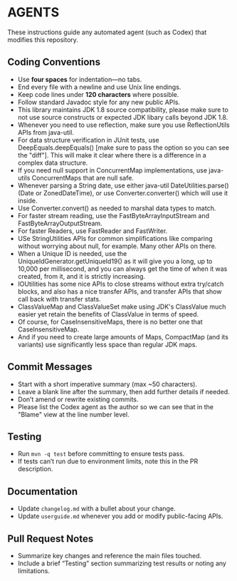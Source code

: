 # AGENTS

These instructions guide any automated agent (such as Codex) that modifies this
repository.

## Coding Conventions
- Use **four spaces** for indentation—no tabs.
- End every file with a newline and use Unix line endings.
- Keep code lines under **120 characters** where possible.
- Follow standard Javadoc style for any new public APIs.
- This library maintains JDK 1.8 source compatibility, please make sure to not use source constructs or expected JDK libary calls beyond JDK 1.8.
- Whenever you need to use reflection, make sure you use ReflectionUtils APIs from java-util.
- For data structure verification in JUnit tests, use DeepEquals.deepEquals() [make sure to pass the option so you can see the "diff"].  This will make it clear where there is a difference in a complex data structure.
- If you need null support in ConcurrentMap implementations, use java-utils ConcurrentMaps that are null safe.
- Whenever parsing a String date, use either java-util DateUtilities.parse() (Date or ZonedDateTime), or use Converter.converter() which will use it inside.
- Use Converter.convert() as needed to marshal data types to match.
- For faster stream reading, use the FastByteArrayInputStream and FastByteArrayOutputStream.
- For faster Readers, use FastReader and FastWriter.
- USe StringUtilities APIs for common simplifications like comparing without worrying about null, for example.  Many other APIs on there.
- When a Unique ID is needed, use the UniqueIdGenerator.getUniqueId19() as it will give you a long, up to 10,000 per millisecond, and you can always get the time of when it was created, from it, and it is strictly increasing.
- IOUtilities has some nice APIs to close streams without extra try/catch blocks, and also has a nice transfer APIs, and transfer APIs that show call back with transfer stats.
- ClassValueMap and ClassValueSet make using JDK's ClassValue much easier yet retain the benefits of ClassValue in terms of speed.
- Of course, for CaseInsensitiveMaps, there is no better one that CaseInsensitiveMap.
- And if you need to create large amounts of Maps, CompactMap (and its variants) use significantly less space than regular JDK maps.

## Commit Messages
- Start with a short imperative summary (max ~50 characters).
- Leave a blank line after the summary, then add further details if needed.
- Don’t amend or rewrite existing commits.
- Please list the Codex agent as the author so we can see that in the "Blame" view at the line number level.

## Testing
- Run `mvn -q test` before committing to ensure tests pass.
- If tests can’t run due to environment limits, note this in the PR description.

## Documentation
- Update `changelog.md` with a bullet about your change.
- Update `userguide.md` whenever you add or modify public-facing APIs.

## Pull Request Notes
- Summarize key changes and reference the main files touched.
- Include a brief “Testing” section summarizing test results or noting any limitations.